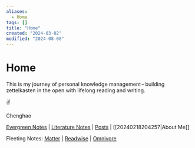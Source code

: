 ```yaml
---
aliases:
  - Home
tags: []
title: "Home"
created: "2024-03-02"
modified: "2024-08-08"
---
```


# Home

This is my journey of personal knowledge management – building zettelkasten in the open with lifelong reading and writing.

✌️

Chenghao

[Evergreen Notes](./notes) | [Literature Notes](./highlights/Zotero) | [Posts](./posts) | [[20240218204257|About Me]]

Fleeting Notes: [Matter](./highlights/Matter) | [Readwise](./highlights/Readwise) | [Omnivore](./highlights/Omnivore)